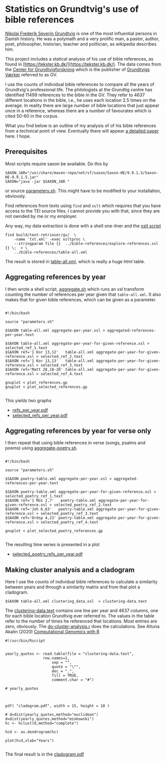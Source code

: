 # Statistics on Grundtvig's use of bible references

[Nikolaj Frederik Severin
Grundtvig](https://en.wikipedia.org/wiki/N._F._S._Grundtvig) is one of
the most influential persons in Danish history. He was a polymath and
a very prolific man, a pastor, author, poet, philosopher, historian,
teacher and politician, as wikipedia describes him.

This project includes a statical analysis of his use of bible
references, as found in
[https://tekster.kb.dk/](https://tekster.kb.dk/). The data comes from the [Center for
Grundtvigforskning](https://grundtvigcenteret.au.dk/) which is the
publisher of [Grundtvigs Værker](http://www.grundtvigsværker.dk/) referred to as GV.

I use the counts of individual bible references to compare all the
years of Grundtvig's professional life. The philologists at the
Grundtig centre has identified 11499 references to the bible in the
GV. They refer to 4637 different locations in the bible, i.e., he uses
each location 2.5 times on the average. In reality there are large
number of bible locations that just appear once in a reference,
whereas there are a number of favourates which is cited 50-60 in the
corpus.

What you find below is an outline of my analysis of of his bible
references from a technical point of view. Eventually there will
appear [a detailed paper](article.pdf) here. I hope.

## Prerequisites

Most scripts require saxon be available. Do this by

```
SAXON_JAR="/usr/share/maven-repo/net/sf/saxon/Saxon-HE/9.9.1.5/Saxon-HE-9.9.1.5.jar"
SAXON="java -jar $SAXON_JAR "
```

or source [parameters.sh](parameters.sh). This might have to be
modified to your installation, obviously.

Find references from texts using `find` and `xslt` which requires that
you have access to the TEI source files. I cannot provide you with
that, since they are not ownded by me or my employer.

Any way, my data extraction is done with a shell one-liner and the
[xslt script](explore-references.xsl)

```
find build/text-retriever/gv/  \
	-name 'txt.xml' -exec xsltproc \
	--stringparam file {}  ../bible-references/explore-references.xsl {} \;  > \
	../bible-references/table-all.xml

```

The result is stored in [table-all.xml](table-all.xml), which is really a huge html table.

## Aggregating references by year

I then wrote a shell script, [aggregate.sh](aggregate.sh) which runs
an xsl transform counting the number of references per year given that
`table-all.xml`. It also makes that for given bible references, which
can be given as a parameter.


```

#!/bin/bash

source "parameters.sh"

$SAXON table-all.xml aggregate-per-year.xsl > aggregated-references-per-year.text

$SAXON table-all.xml aggregate-per-year-for-given-reference.xsl > selected_ref_1.text
$SAXON ref='1 Kor 13,12'   table-all.xml aggregate-per-year-for-given-reference.xsl > selected_ref_2.text
$SAXON ref='1 Kor 13,13'   table-all.xml aggregate-per-year-for-given-reference.xsl > selected_ref_3.text
$SAXON ref='Matt 28,18-20' table-all.xml aggregate-per-year-for-given-reference.xsl > selected_ref_4.text

gnuplot < plot_references.gp
gnuplot < plot_selected_references.gp


```

This yields two graphs

* [refs_per_year.pdf](refs_per_year.pdf)
* [selected_refs_per_year.pdf](selected_refs_per_year.pdf)

## Aggregating references by year for verse only

I then repeat that using bible references in verse (songs, psalms and
poems) using [aggregate-poetry.sh](aggregate-poetry.sh).

```

#!/bin/bash

source "parameters.sh"

$SAXON poetry-table.xml aggregate-per-year.xsl > aggregated-references-per-year.text

$SAXON poetry-table.xml aggregate-per-year-for-given-reference.xsl > selected_poetry_ref_1.text
$SAXON ref='1 Mos 2,7'   poetry-table.xml aggregate-per-year-for-given-reference.xsl > selected_poetry_ref_2.text
$SAXON ref='Joh 6,63'   poetry-table.xml aggregate-per-year-for-given-reference.xsl > selected_poetry_ref_3.text
$SAXON ref='Ordsp 4,23' poetry-table.xml aggregate-per-year-for-given-reference.xsl > selected_poetry_ref_4.text

gnuplot < plot_selected_poetry_references.gp 


```

The resulting time series is presented in a plot

* [selected_poetry_refs_per_year.pdf](selected_poetry_refs_per_year.pdf)


## Making cluster analysis and a cladogram

Here I use the counts of individual bible references to calculate a
similarity between years and through a similarity matrix and from that plot a cladogram.

```
$SAXON table-all.xml clustering_data.xsl  > clustering-data.text
```

The [clustering-data.text](clustering-data.text) contains one line per
year and 4637 columns, one for each bible location Grundtvig ever
referred to. The values in the table refer to the number of times he
referenced that locations. Most entries are zero, obviously. The
[do-cluster-analysis.r](do-cluster-analysis.r) does the calculations.
See Altuna Akalin (2020) [Computational Genomics with R](https://compgenomr.github.io/book/clustering-grouping-samples-based-on-their-similarity.html)

```
#!/usr/bin/Rscript


yearly_quotes <- read.table(file = "clustering-data.text",
	      	     row.names=1,
                     sep = "",
                     quote = "\"",
                     dec = ".",
                     fill = TRUE,
                     comment.char = "#")

# yearly_quotes



pdf( "cladogram.pdf", width = 15, height = 10 )

# d=dist(yearly_quotes,method="euclidean")
d=dist(yearly_quotes,method="minkowski")
hc <- hclust(d,method="complete")

hcd <- as.dendrogram(hc)

plot(hcd,xlab="Years")


```

The final result is in the [cladogram.pdf](cladogram.pdf)

